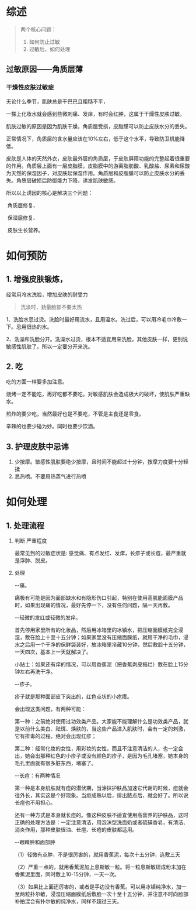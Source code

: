 # 综述

> 两个核心问题：
>
> 1. 如何防止过敏
> 2. 过敏后，如何处理

## 过敏原因——角质层薄

### 干燥性皮肤过敏症 

无论什么季节，肌肤总是干巴巴且粗糙不平，

一搽上化妆水就会感到些微刺痛、发痒，有时会红肿，这属于干燥性皮肤过敏。

肌肤过敏的原因是因为肌肤干燥，角质层受损，皮脂膜可以防止皮肤水分的丢失。

正常情况下，角质层的含水量应该在10%左右，低于这个水平，导致防卫机能降低。



皮肤是人体的天然外衣，皮肤最外层的角质层，于皮肤屏障功能的完整起着很重要的作用。角质层上面有一层皮脂膜，皮脂膜中的游离脂肪酸、乳酸盐、尿素和尿酸为天然的保湿因子，对皮肤起保湿作用。角质层和皮脂膜可以防止皮肤水分的丢失。角质层破损后防御能力下降，诱发肌肤敏感。 

所以以上诱因的核心是解决三个问题：

​	角质层修复、

​	保湿层修复、

​	皮肤生长营养。



# 如何预防

## 1. 增强皮肤锻炼，

经常用冷水洗脸，增加皮肤的耐受力

> 洗澡时，劲量脸部不要太热

1、洗脸水忌过烫。洗脸时最好用流水，且用温水。洗过后，可以用冷毛巾冷敷一下。忌用很热的水。

2、洗澡和洗脸分开。洗澡水过烫，根本不适宜用来洗脸，其他皮肤一样，更别说敏感性肌肤了。所以一定要分开来洗。

## 2. 吃

吃的方面一样要多加注意。

烧烤一定不能吃，再好吃都不要吃，对敏感肌肤会造成极大的破坏，使肌肤严重缺水。

煎炸的要少吃，当然最好也是不要吃，不管是主食还是零食。

辛辣的也要少碰为妙。同时也要少饮酒。



## 3. 护理皮肤中忌讳

1. 少按摩。敏感性肌肤要绝少按摩，且时间不能超过十分钟，按摩力度要十分轻揉
2. 忌热喷。不要用热蒸气进行热喷



# 如何处理

## 1. 处理流程

1. 判断 严重程度

   最常见到的过敏症状是: 感觉痛、有点发红、发痒，长疹子或长痘，最严重就是浮肿、脱皮。

2. 处理

   --痛。

   痛极有可能是因为面部缺水和有隐形伤口引起，特别在使用高肌能面膜产品时，如果出现痛的情况，最好先停一下，没有任何问题，隔一天再敷。

   --轻微的发红或轻微的发痒。

   首先停用家里所有的化妆品，然后用冰箱里的冰镇水，把压缩面膜纸完全浸湿，敷在脸上十至十五分钟；如果家里没有压缩面膜纸，就用干净的毛巾，浸水之后用一个干净的保鲜袋装好，放冰箱里冷藏10分钟，然后敷脸十五分钟，一天四次，基本上一天就解决了。

   小贴士：如果还有痒的情况，可以用香蕉泥（把香蕉剥皮捣烂）敷在脸上15分钟左右再洗干净。

   --疹子。

   疹子就是那种面部皮下突出的，红色点状的小疙瘩。

   会出现这类问题，有两种可能：

   第一种：之前绝对使用过功效类产品。大家能不能理解什么是功效类产品，就是以前什么美白、祛斑、焕肤的，当这些产品进入肌肤时，会有一定的刺激，它有排毒的过程，绝对会出现红疹；

   第二种：经常化妆的女性，用彩妆的女性，而且不注意清洁的人，也一定会出，她会出那种红色的小疹子或没有颜色的疹子，是因为毛孔堵塞，她本身的毛孔里面就有很多脏东西，堵塞了。

   --长痘：有两种情况

   第一种是本身肌肤就有痘的潜伏期，当涂抹护肤品加速它代谢的时候，痘就会往外长，其实这是个好现象。当痘成熟以后，排出脓点后，就会好了。所以说长痘也不用担心。

   还有一种方式是本身就长痘的。像这种皮肤不适宜使用高营养的护肤品，这时正确的处理方法是：一定注意清洁，用泡沫型洗面奶或者硫磺香皂，有清洁、消炎作用，那种皮肤很油、长痘、长疮的皮肤都适用。

   --眼睛肿和面部肿

   （1）轻微有点肿，不是很厉害的，就用香蕉泥，每次十五分钟，连敷三天

   （2）严重一点的，就用香蕉泥加上息斯敏一粒。将一粒息斯敏研成粉末加在香蕉泥里面，同时敷上10-15分钟，一天一次。

   （3）如果比上面还厉害的，或者是手边没有香蕉。可以用冰镇纯净水，加一至两粒扑尔敏，浸湿压缩面膜纸后敷脸一次十至十五分钟，并注意不时向脸部补拍混合有扑尔敏的纯净水，同样不超过三天。

